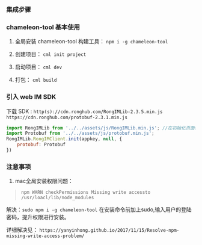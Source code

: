 ### 集成步骤

### chameleon-tool 基本使用

1. 全局安装 chameleon-tool 构建工具： `npm i -g chameleon-tool`
  
2. 创建项目： `cml init project`

3. 启动项目： `cml dev`

4. 打包： `cml build`

### 引入 web IM SDK 

下载 SDK : `http(s)://cdn.ronghub.com/RongIMLib-2.3.5.min.js` `https://cdn.ronghub.com/protobuf-2.3.1.min.js`


```js
import RongIMLib from '../../assets/js/RongIMLib.min.js'; //在初始化页面引入sdk
import Protobuf from '../../assets/js/protobuf.min.js';
RongIMLib.RongIMClient.init(appkey, null, {
    protobuf: Protobuf
})
```

### 注意事项

1. mac全局安装权限问题：

> `npm WARN checkPermissions Missing write accessto /usr/loacl/lib/node_modules`

解决：`sudo npm i -g chameleon-tool` 在安装命令前加上sudo,输入用户的登陆密码，提升权限进行安装。

> 

详细解决见： `https://yanyinhong.github.io/2017/11/15/Resolve-npm-missing-write-access-problem/`

